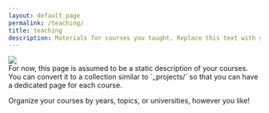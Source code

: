 ```yaml
---
layout: default_page
permalink: /teaching/
title: teaching
description: Materials for courses you taught. Replace this text with your description.
---
```

<div class="comic_1">
    <img class="cone" src="{{ '13.jpg' | prepend: '/assets/img/' | prepend: site.baseurl | prepend: site.url }}">

</div>
For now, this page is assumed to be a static description of your courses. You can convert it to a collection similar to `_projects/` so that you can have a dedicated page for each course.

Organize your courses by years, topics, or universities, however you like!
